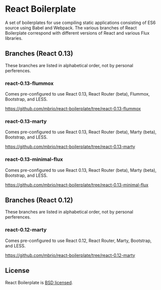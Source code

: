 # React Boilerplate

A set of boilerplates for use compiling static applications consisting of ES6
source using Babel and Webpack. The various branches of React Boilerplate
correspond with different versions of React and various Flux libraries.

## Branches (React 0.13)

These branches are listed in alphabetical order, not by personal perferences.

### react-0.13-flummox

Comes pre-configured to use React 0.13, React Router (beta), Flummox,
Bootstrap, and LESS.

https://github.com/mbrio/react-boilerplate/tree/react-0.13-flummox

### react-0.13-marty

Comes pre-configured to use React 0.13, React Router (beta), Marty (beta),
Bootstrap, and LESS.

https://github.com/mbrio/react-boilerplate/tree/react-0.13-marty

### react-0.13-minimal-flux

Comes pre-configured to use React 0.13, React Router (beta), Marty (beta),
Bootstrap, and LESS.

https://github.com/mbrio/react-boilerplate/tree/react-0.13-minimal-flux

## Branches (React 0.12)

These branches are listed in alphabetical order, not by personal perferences.

### react-0.12-marty

Comes pre-configured to use React 0.12, React Router, Marty,
Bootstrap, and LESS.

https://github.com/mbrio/react-boilerplate/tree/react-0.12-marty

## License

React Boilerplate is [BSD licensed](./LICENSE).
